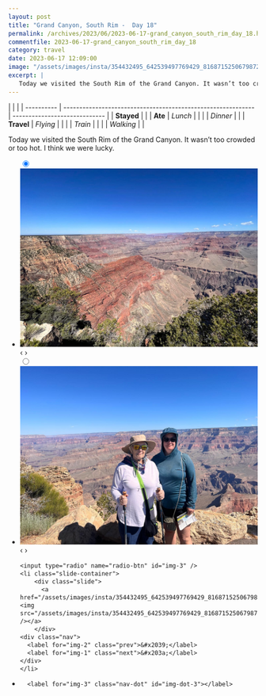 ```yaml
---
layout: post
title: "Grand Canyon, South Rim -  Day 18"
permalink: /archives/2023/06/2023-06-17-grand_canyon_south_rim_day_18.html
commentfile: 2023-06-17-grand_canyon_south_rim_day_18
category: travel
date: 2023-06-17 12:09:00
image: "/assets/images/insta/354432495_642539497769429_8168715250679872699_n_17944222343650656.jpg"
excerpt: |
   Today we visited the South Rim of the Grand Canyon. It wasn’t too crowded or too hot. I think we were lucky.
---
```


|            |                                                              |
| ---------- | ------------------------------------------------------------ | ----------------------------- |
| **Stayed** |  |
| **Ate**    | _Lunch_                                                      |          |
|            | _Dinner_                                                     |          |
| **Travel** | _Flying_                                                     |          |
|            | _Train_                                                      |          |
|            | _Walking_                                                    |          |


 Today we visited the South Rim of the Grand Canyon. It wasn’t too crowded or too hot. I think we were lucky.


<ul class="slides">
    <input type="radio" name="radio-btn" id="img-1" checked="checked" />
    <li class="slide-container">
        <div class="slide">
          <a href="/assets/images/insta/354211314_2129060647440731_5762237058116438346_n_18366674452031732.jpg"><img src="/assets/images/insta/354211314_2129060647440731_5762237058116438346_n_18366674452031732.jpg" /></a>
        </div>
    <div class="nav">
      <label for="img-3" class="prev">&#x2039;</label>
      <label for="img-2" class="next">&#x203a;</label>
    </div>
    </li>
        <input type="radio" name="radio-btn" id="img-2"  />
    <li class="slide-container">
        <div class="slide">
          <a href="/assets/images/insta/354424861_1187972011882148_6776638667624682104_n_17941042196552191.jpg"><img src="/assets/images/insta/354424861_1187972011882148_6776638667624682104_n_17941042196552191.jpg" /></a>
        </div>
    <div class="nav">
      <label for="img-1" class="prev">&#x2039;</label>
      <label for="img-3" class="next">&#x203a;</label>
    </div>
    </li>
    
    <input type="radio" name="radio-btn" id="img-3" />
    <li class="slide-container">
        <div class="slide">
          <a href="/assets/images/insta/354432495_642539497769429_8168715250679872699_n_17944222343650656.jpg"><img src="/assets/images/insta/354432495_642539497769429_8168715250679872699_n_17944222343650656.jpg" /></a>
        </div>
    <div class="nav">
      <label for="img-2" class="prev">&#x2039;</label>
      <label for="img-1" class="next">&#x203a;</label>
    </div>
    </li>
			
<li class="nav-dots">
      <label for="img-1" class="nav-dot" id="img-dot-1"></label>
      <label for="img-2" class="nav-dot" id="img-dot-2"></label>

      <label for="img-3" class="nav-dot" id="img-dot-3"></label>

</li>
</ul>        
             

		